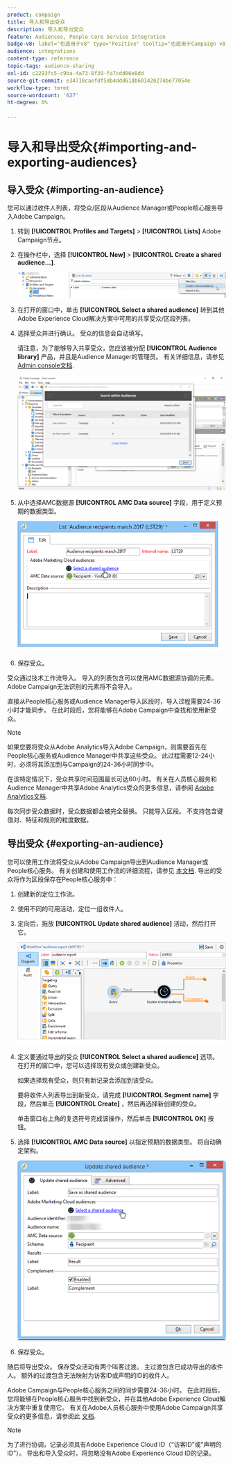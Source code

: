 ```yaml
---
product: campaign
title: 导入和导出受众
description: 导入和导出受众
feature: Audiences, People Core Service Integration
badge-v8: label="也适用于v8" type="Positive" tooltip="也适用于Campaign v8"
audience: integrations
content-type: reference
topic-tags: audience-sharing
exl-id: c2293fc5-c9ba-4a73-8f39-fa7cdd06e8dd
source-git-commit: e34718caefdf5db4ddd61db601420274be77054e
workflow-type: tm+mt
source-wordcount: '627'
ht-degree: 0%

---
```



# 导入和导出受众{#importing-and-exporting-audiences}



## 导入受众 {#importing-an-audience}

您可以通过收件人列表，将受众/区段从Audience Manager或People核心服务导入Adobe Campaign。

1. 转到 **[!UICONTROL Profiles and Targets]** > **[!UICONTROL Lists]** Adobe Campaign节点。
1. 在操作栏中，选择 **[!UICONTROL New]** > **[!UICONTROL Create a shared audience...]**.

   ![](assets/aam_import_audience.png)

1. 在打开的窗口中，单击 **[!UICONTROL Select a shared audience]** 转到其他Adobe Experience Cloud解决方案中可用的共享受众/区段列表。
1. 选择受众并进行确认。 受众的信息会自动填写。

   请注意，为了能够导入共享受众，您应该被分配 **[!UICONTROL Audience library]** 产品，并且是Audience Manager的管理员。 有关详细信息，请参见 [Admin console文档](https://helpx.adobe.com/cn/enterprise/managing/user-guide.html).

   ![](assets/aam_import_audience_3.png)

1. 从中选择AMC数据源 **[!UICONTROL AMC Data source]** 字段，用于定义预期的数据类型。

   ![](assets/aam_import_audience_2.png)

1. 保存受众。

受众通过技术工作流导入。 导入的列表包含可以使用AMC数据源协调的元素。 Adobe Campaign无法识别的元素将不会导入。

直接从People核心服务或Audience Manager导入区段时，导入过程需要24-36小时才能同步。 在此时段后，您将能够在Adobe Campaign中查找和使用新受众。

>[!NOTE]
>
>如果您要将受众从Adobe Analytics导入Adobe Campaign，则需要首先在People核心服务或Audience Manager中共享这些受众。 此过程需要12-24小时，必须将其添加到与Campaign的24-36小时同步中。
>
>在该特定情况下，受众共享时间范围最长可达60小时。 有关在人员核心服务和Audience Manager中共享Adobe Analytics受众的更多信息，请参阅 [Adobe Analytics文档](https://experienceleague.adobe.com/docs/analytics/components/segmentation/segmentation-workflow/seg-publish.html).

每次同步受众数据时，受众数据都会被完全替换。 只能导入区段。 不支持包含键值对、特征和规则的粒度数据。

## 导出受众 {#exporting-an-audience}

您可以使用工作流将受众从Adobe Campaign导出到Audience Manager或People核心服务。 有关创建和使用工作流的详细流程，请参见 [本文档](../../workflow/using/building-a-workflow.md). 导出的受众将作为区段保存在People核心服务中：

1. 创建新的定位工作流。
1. 使用不同的可用活动，定位一组收件人。
1. 定向后，拖放 **[!UICONTROL Update shared audience]** 活动，然后打开它。

   ![](assets/aam_export_example.png)

1. 定义要通过导出的受众 **[!UICONTROL Select a shared audience]** 选项。 在打开的窗口中，您可以选择现有受众或创建新受众。

   如果选择现有受众，则只有新记录会添加到该受众。

   要将收件人列表导出到新受众，请完成 **[!UICONTROL Segment name]** 字段，然后单击 **[!UICONTROL Create]** ，然后再选择新创建的受众。

   单击窗口右上角的复选符号完成该操作，然后单击 **[!UICONTROL OK]** 按钮。

1. 选择 **[!UICONTROL AMC Data source]** 以指定预期的数据类型。 将自动确定架构。

   ![](assets/aam_export_audience_activity.png)

1. 保存受众。

随后将导出受众。 保存受众活动有两个叫客过渡。 主过渡包含已成功导出的收件人。 额外的过渡包含无法映射为访客ID或声明的ID的收件人。

Adobe Campaign与People核心服务之间的同步需要24-36小时。 在此时段后，您将能够在People核心服务中找到新受众，并在其他Adobe Experience Cloud解决方案中重复使用它。 有关在Adobe人员核心服务中使用Adobe Campaign共享受众的更多信息，请参阅此 [文档](https://experienceleague.adobe.com/docs/core-services/interface/audiences/t-audience-create.html).

>[!NOTE]
>
>为了进行协调，记录必须具有Adobe Experience Cloud ID（“访客ID”或“声明的ID”）。 导出和导入受众时，将忽略没有Adobe Experience Cloud ID的记录。
